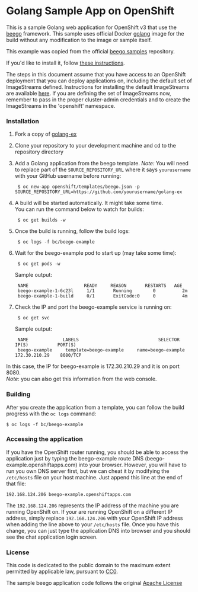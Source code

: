 Golang Sample App on OpenShift
==============================

This is a sample Golang web application for OpenShift v3 that use the [beego](http://beego.me/)
framework. This sample uses official Docker [golang](https://hub.docker.com/_/golang/) image for the build
without any modification to the image or sample itself.

This example was copied from the official [beego samples](https://github.com/beego/samples) repository.

If you'd like to install it, follow [these instructions](https://github.com/openshift/golang-ex/blob/master/README.md#installation).

The steps in this document assume that you have access to an OpenShift deployment that you can deploy applications on, including the default set of ImageStreams defined. Instructions for installing the default ImageStreams are available [here](https://docs.openshift.org/latest/install_config/imagestreams_templates.html). If you are defining the set of ImageStreams now, remember to pass in the proper cluster-admin credentials and to create the ImageStreams in the 'openshift' namespace.

### Installation

1. Fork a copy of [golang-ex](https://github.com/openshift/golang-ex)
2. Clone your repository to your development machine and cd to the repository directory
3. Add a Golang application from the beego template. *Note:* You will need to replace part of the `SOURCE_REPOSITORY_URL` where it says `yourusername` with your GitHub username before running:

        $ oc new-app openshift/templates/beego.json -p SOURCE_REPOSITORY_URL=https://github.com/yourusername/golang-ex

4. A build will be started automatically. It might take some time.  
You can run the command below to watch for builds:

        $ oc get builds -w

5. Once the build is running, follow the build logs:

        $ oc logs -f bc/beego-example

6. Wait for the beego-example pod to start up (may take some time):

        $ oc get pods -w

    Sample output:

        NAME                     READY     REASON       RESTARTS   AGE
        beego-example-1-6c23l     1/1       Running        0          2m
        beego-example-1-build     0/1       ExitCode:0     0          4m

7. Check the IP and port the beego-example service is running on:

        $ oc get svc

    Sample output:

        NAME             LABELS                              SELECTOR              IP(S)           PORT(S)
        beego-example     template=beego-example     name=beego-example           172.30.210.29    8080/TCP

In this case, the IP for beego-example is 172.30.210.29 and it is on port 8080.  
*Note*: you can also get this information from the web console.

### Building

After you create the application from a template, you can follow the build progress
with the `oc logs` command:

```console
$ oc logs -f bc/beego-example
```

### Accessing the application

If you have the OpenShift router running, you should be able to access the
application just by typing the beego-example route DNS
(beego-example.openshiftapps.com) into your browser. However, you will have to
run you own DNS server first, but we can cheat it by modifying the `/etc/hosts`
file on your host machine. Just append this line at the end of that file:

```
192.168.124.206 beego-example.openshiftapps.com
```

The `192.168.124.206` represents the IP address of the machine you are running
OpenShift on. If your are running OpenShift on a different IP address, simply replace
`192.168.124.206` with your OpenShift IP address when adding the line above
to your `/etc/hosts` file. Once you have this change, you can just type the
application DNS into browser and you should see the chat application login screen.

### License

This code is dedicated to the public domain to the maximum extent permitted by applicable law, pursuant to [CC0](http://creativecommons.org/publicdomain/zero/1.0/).

The sample beego application code follows the original [Apache License](https://github.com/beego/samples/blob/master/LICENSE)
